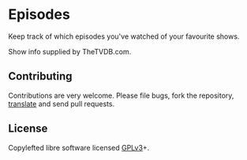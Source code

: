 # Episodes

Keep track of which episodes you've watched of your favourite shows.

Show info supplied by TheTVDB.com.

## Contributing

Contributions are very welcome. Please file bugs, fork the repository, [translate](https://hosted.weblate.org/projects/episodes/) and send pull requests.

## License

Copylefted libre software licensed [GPLv3](http://www.gnu.org/licenses/gpl-3.0.txt)+.
